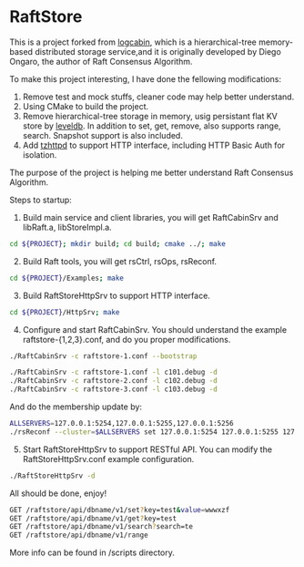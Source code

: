# RaftStore 

This is a project forked from [logcabin](https://github.com/logcabin/logcabin), which is a hierarchical-tree memory-based distributed storage service,and it is originally developed by Diego Ongaro, the author of Raft Consensus Algorithm.   

To make this project interesting, I have done the fellowing modifications:   
1. Remove test and mock stuffs, cleaner code may help better understand.   
2. Using CMake to build the project.   
3. Remove hierarchical-tree storage in memory, usig persistant flat KV store by [leveldb](https://github.com/google/leveldb). In addition to set, get, remove, also supports range, search. Snapshot support is also included.   
4. Add [tzhttpd](https://github.com/taozhijiang/tzhttpd) to support HTTP interface, including HTTP Basic Auth for isolation.

The purpose of the project is helping me better understand Raft Consensus Algorithm.   

Steps to startup:
1. Build main service and client libraries, you will get RaftCabinSrv and libRaft.a, libStoreImpl.a.   
```bash
cd ${PROJECT}; mkdir build; cd build; cmake ../; make
```
2. Build Raft tools, you will get rsCtrl, rsOps, rsReconf.   
```bash
cd ${PROJECT}/Examples; make
``` 
3. Build RaftStoreHttpSrv to support HTTP interface.   
```bash
cd ${PROJECT}/HttpSrv; make
```
4. Configure and start RaftCabinSrv. You should understand the example raftstore-{1,2,3}.conf, and do you proper modifications.   
```bash
./RaftCabinSrv -c raftstore-1.conf --bootstrap

./RaftCabinSrv -c raftstore-1.conf -l c101.debug -d
./RaftCabinSrv -c raftstore-2.conf -l c102.debug -d
./RaftCabinSrv -c raftstore-3.conf -l c103.debug -d
```
And do the membership update by:   
```bash
ALLSERVERS=127.0.0.1:5254,127.0.0.1:5255,127.0.0.1:5256
./rsReconf --cluster=$ALLSERVERS set 127.0.0.1:5254 127.0.0.1:5255 127.0.0.1:5256
```
5. Start RaftStoreHttpSrv to support RESTful API. You can modify the RaftStoreHttpSrv.conf example configuration.   
```bash
./RaftStoreHttpSrv -d
```

All should be done, enjoy!    
```bash
GET /raftstore/api/dbname/v1/set?key=test&value=wwwxzf
GET /raftstore/api/dbname/v1/get?key=test
GET /raftstore/api/dbname/v1/search?search=te
GET /raftstore/api/dbname/v1/range
```
More info can be found in /scripts directory.
